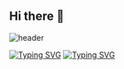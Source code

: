 ## Hi there 👋

![header](https://capsule-render.vercel.app/api?type=wave&color=auto&height=300&section=header&text=I'm%20Yejin&fontSize=50)

[![Typing SVG](https://readme-typing-svg.demolab.com/?lines=First+line+of+text;I'm+FE+Developer+YEJIN)](https://git.io/typing-svg)
[![Typing SVG](https://readme-typing-svg.demolab.com/?lines=First+line+of+text;Second+line+of+text)](https://git.io/typing-svg)
<!--
**yjenis/yjenis** is a ✨ _special_ ✨ repository because its `README.md` (this file) appears on your GitHub profile.

Here are some ideas to get you started:

- 🔭 I’m currently working on ...
- 🌱 I’m currently learning ...
- 👯 I’m looking to collaborate on ...
- 🤔 I’m looking for help with ...
- 💬 Ask me about ...
- 📫 How to reach me: ...
- 😄 Pronouns: ...
- ⚡ Fun fact: ...
-->
